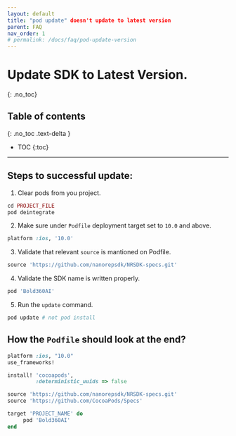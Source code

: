 ```yaml
---
layout: default
title: "pod update" doesn't update to latest version
parent: FAQ
nav_order: 1
# permalink: /docs/faq/pod-update-version
---
```


# Update SDK to Latest Version.
{: .no_toc}

## Table of contents
{: .no_toc .text-delta }

- TOC
{:toc}

---

## Steps to successful update:

1. Clear pods from you project.

```ruby
cd PROJECT_FILE
pod deintegrate
```

2. Make sure under `Podfile` deployment target set to `10.0` and above.

```ruby
platform :ios, '10.0'
```

3. Validate that relevant `source` is mantioned on Podfile.

```ruby
source 'https://github.com/nanorepsdk/NRSDK-specs.git'
```

4. Validate the SDK name is written properly.

```ruby
pod 'Bold360AI'
```

5. Run the `update` command.

```ruby
pod update # not pod install
```

## How the `Podfile` should look at the end?

```ruby
platform :ios, "10.0"
use_frameworks!

install! 'cocoapods',
         :deterministic_uuids => false

source 'https://github.com/nanorepsdk/NRSDK-specs.git'
source 'https://github.com/CocoaPods/Specs'

target 'PROJECT_NAME' do
     pod 'Bold360AI'
end
```

